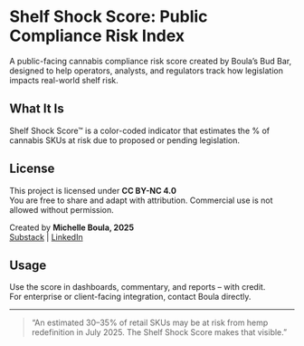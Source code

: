 # Shelf Shock Score: Public Compliance Risk Index

A public-facing cannabis compliance risk score created by Boula’s Bud Bar, designed to help operators, analysts, and regulators track how legislation impacts real-world shelf risk.

## What It Is
Shelf Shock Score™ is a color-coded indicator that estimates the % of cannabis SKUs at risk due to proposed or pending legislation.

## License
This project is licensed under **CC BY-NC 4.0**  
You are free to share and adapt with attribution. Commercial use is not allowed without permission.

Created by **Michelle Boula, 2025**  
[Substack](https://boulasbudbar.substack.com) | [LinkedIn](https://linkedin.com/in/emboula)

## Usage
Use the score in dashboards, commentary, and reports – with credit.  
For enterprise or client-facing integration, contact Boula directly.

---

> “An estimated 30–35% of retail SKUs may be at risk from hemp redefinition in July 2025. The Shelf Shock Score makes that visible.”
